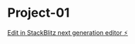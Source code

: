 # Project-01

[Edit in StackBlitz next generation editor ⚡️](https://stackblitz.com/~/github.com/Aakeshhappy/Project-01)